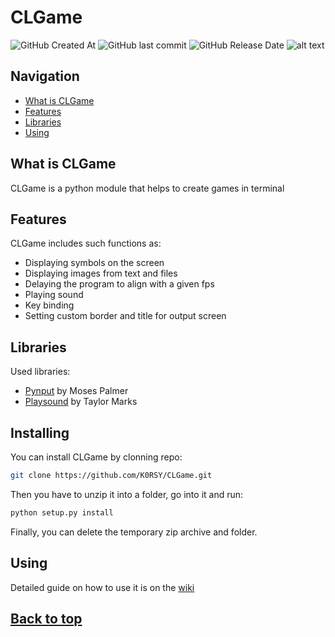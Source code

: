 # CLGame
![GitHub Created At](https://img.shields.io/github/created-at/K0RSY/CLGame) ![GitHub last commit](https://img.shields.io/github/last-commit/K0RSY/CLGame) ![GitHub Release Date](https://img.shields.io/github/release-date/K0RSY/CLGame)
![alt text](https://i.imgur.com/YAWAtC4.png)

## Navigation
- [What is CLGame](#what-is-clgame)
- [Features](#features)
- [Libraries](#libraries)
- [Using](#using)

## What is CLGame
CLGame is a python module that helps to create games in terminal

## Features
CLGame includes such functions as:
- Displaying symbols on the screen
- Displaying images from text and files
- Delaying the program to align with a given fps
- Playing sound
- Key binding
- Setting custom border and title for output screen

## Libraries
Used libraries:
- [Pynput](https://github.com/moses-palmer/pynput) by Moses Palmer
- [Playsound](https://github.com/TaylorSMarks/playsound) by Taylor Marks

## Installing
You can install CLGame by clonning repo:
```bash
git clone https://github.com/K0RSY/CLGame.git
```
Then you have to unzip it into a folder, go into it and run:
```bash
python setup.py install
```
Finally, you can delete the temporary zip archive and folder.

## Using
Detailed guide on how to use it is on the [wiki](https://github.com/K0RSY/CLGame/wiki)

## [Back to top](#clgame)
